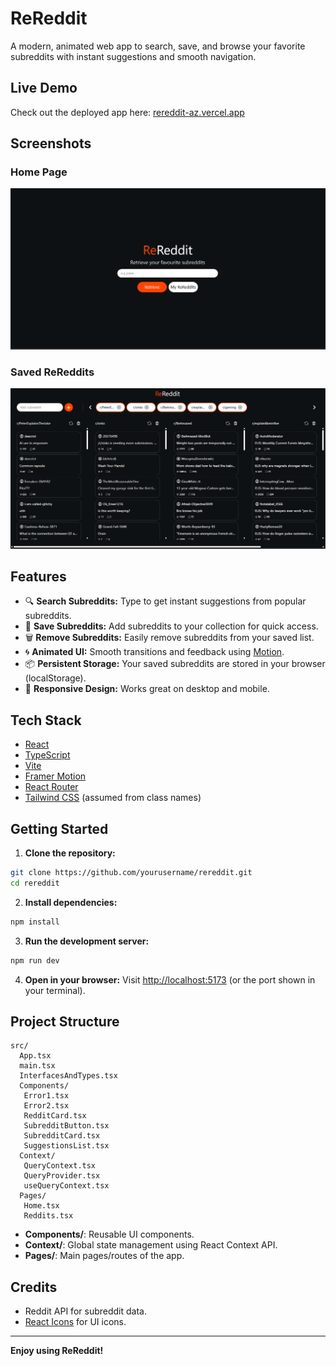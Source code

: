 # ReReddit

A modern, animated web app to search, save, and browse your favorite subreddits with instant suggestions and smooth navigation.

## Live Demo

Check out the deployed app here: [rereddit-az.vercel.app](https://rereddit-az.vercel.app)

## Screenshots

### Home Page

![Home Page](image.png)

### Saved ReReddits

![Saved ReReddits](image2.png)

## Features

- 🔍 **Search Subreddits:** Type to get instant suggestions from popular subreddits.
- 💾 **Save Subreddits:** Add subreddits to your collection for quick access.
- 🗑️ **Remove Subreddits:** Easily remove subreddits from your saved list.
- 🌀 **Animated UI:** Smooth transitions and feedback using [Motion](https://www.motion.dev).
- 📦 **Persistent Storage:** Your saved subreddits are stored in your browser (localStorage).
- 📱 **Responsive Design:** Works great on desktop and mobile.

## Tech Stack

- [React](https://react.dev/)
- [TypeScript](https://www.typescriptlang.org/)
- [Vite](https://vitejs.dev/)
- [Framer Motion](https://www.framer.com/motion/)
- [React Router](https://reactrouter.com/)
- [Tailwind CSS](https://tailwindcss.com/) (assumed from class names)

## Getting Started

1. **Clone the repository:**

```sh
git clone https://github.com/yourusername/rereddit.git
cd rereddit
```

2. **Install dependencies:**

```sh
npm install
```

3. **Run the development server:**

```sh
npm run dev
```

4. **Open in your browser:**
   Visit [http://localhost:5173](http://localhost:5173) (or the port shown in your terminal).

## Project Structure

```
src/
  App.tsx
  main.tsx
  InterfacesAndTypes.tsx
  Components/
   Error1.tsx
   Error2.tsx
   RedditCard.tsx
   SubredditButton.tsx
   SubredditCard.tsx
   SuggestionsList.tsx
  Context/
   QueryContext.tsx
   QueryProvider.tsx
   useQueryContext.tsx
  Pages/
   Home.tsx
   Reddits.tsx
```

- **Components/**: Reusable UI components.
- **Context/**: Global state management using React Context API.
- **Pages/**: Main pages/routes of the app.

## Credits

- Reddit API for subreddit data.
- [React Icons](https://react-icons.github.io/react-icons/) for UI icons.

---


**Enjoy using ReReddit!**